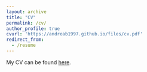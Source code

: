 ```yaml
---
layout: archive
title: "CV"
permalink: /cv/
author_profile: true
cvurl: 'https://andreab1997.github.io/files/cv.pdf'
redirect_from:
  - /resume
---
```


My CV can be found [here](https://andreab1997.github.io/files/cv.pdf).

